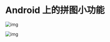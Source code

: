 # Android 上的拼图小功能
![img](https://github.com/zccui1986/LayoutApp/blob/master/art/d1.gif)

![img](https://github.com/zccui1986/LayoutApp/blob/master/art/d2.gif)
